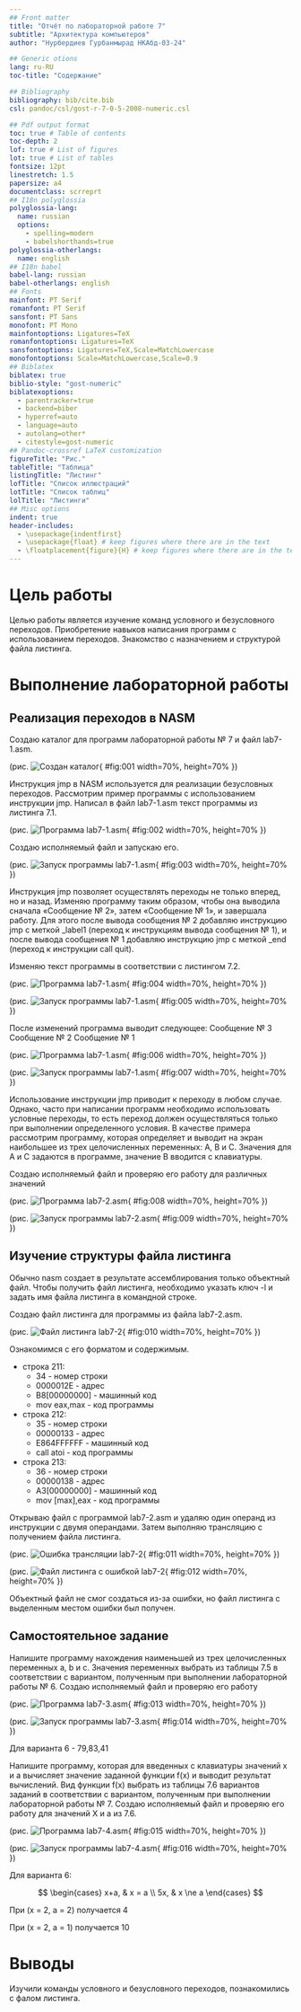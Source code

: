 ```yaml
---
## Front matter
title: "Отчёт по лабораторной работе 7"
subtitle: "Архитектура компьютеров"
author: "Нурбердиев Гурбанмырад НКАбд-03-24"

## Generic otions
lang: ru-RU
toc-title: "Содержание"

## Bibliography
bibliography: bib/cite.bib
csl: pandoc/csl/gost-r-7-0-5-2008-numeric.csl

## Pdf output format
toc: true # Table of contents
toc-depth: 2
lof: true # List of figures
lot: true # List of tables
fontsize: 12pt
linestretch: 1.5
papersize: a4
documentclass: scrreprt
## I18n polyglossia
polyglossia-lang:
  name: russian
  options:
	- spelling=modern
	- babelshorthands=true
polyglossia-otherlangs:
  name: english
## I18n babel
babel-lang: russian
babel-otherlangs: english
## Fonts
mainfont: PT Serif
romanfont: PT Serif
sansfont: PT Sans
monofont: PT Mono
mainfontoptions: Ligatures=TeX
romanfontoptions: Ligatures=TeX
sansfontoptions: Ligatures=TeX,Scale=MatchLowercase
monofontoptions: Scale=MatchLowercase,Scale=0.9
## Biblatex
biblatex: true
biblio-style: "gost-numeric"
biblatexoptions:
  - parentracker=true
  - backend=biber
  - hyperref=auto
  - language=auto
  - autolang=other*
  - citestyle=gost-numeric
## Pandoc-crossref LaTeX customization
figureTitle: "Рис."
tableTitle: "Таблица"
listingTitle: "Листинг"
lofTitle: "Список иллюстраций"
lotTitle: "Список таблиц"
lolTitle: "Листинги"
## Misc options
indent: true
header-includes:
  - \usepackage{indentfirst}
  - \usepackage{float} # keep figures where there are in the text
  - \floatplacement{figure}{H} # keep figures where there are in the text
---
```


# Цель работы

Целью работы является изучение команд условного и безусловного переходов. Приобретение навыков написания программ с использованием переходов. Знакомство с назначением и структурой файла листинга.

# Выполнение лабораторной работы

## Реализация переходов в NASM

Создаю каталог для программ лабораторной работы № 7 и файл lab7-1.asm. 

(рис. ![Создан каталог](image/01.png){ #fig:001 width=70%, height=70% })

Инструкция jmp в NASM используется для реализации безусловных переходов. Рассмотрим пример программы с использованием инструкции jmp. Написал в файл lab7-1.asm текст программы из листинга 7.1. 

(рис. ![Программа lab7-1.asm](image/02.png){ #fig:002 width=70%, height=70% })

Создаю исполняемый файл и запускаю его. 

(рис. ![Запуск программы lab7-1.asm](image/03.png){ #fig:003 width=70%, height=70% })

Инструкция jmp позволяет осуществлять переходы не только вперед, но и назад. Изменяю программу таким образом, чтобы она выводила сначала «Сообщение № 2», затем «Сообщение № 1», и завершала работу. Для этого после вывода сообщения № 2 добавляю инструкцию jmp с меткой _label1 (переход к инструкциям вывода сообщения № 1), и после вывода сообщения № 1 добавляю инструкцию jmp с меткой _end (переход к инструкции call quit).

Изменяю текст программы в соответствии с листингом 7.2. 

(рис. ![Программа lab7-1.asm](image/04.png){ #fig:004 width=70%, height=70% }) 

(рис. ![Запуск программы lab7-1.asm](image/05.png){ #fig:005 width=70%, height=70% })

После изменений программа выводит следующее: Сообщение № 3 Сообщение № 2 Сообщение № 1

(рис. ![Программа lab7-1.asm](image/06.png){ #fig:006 width=70%, height=70% }) 

(рис. ![Запуск программы lab7-1.asm](image/07.png){ #fig:007 width=70%, height=70% })

Использование инструкции jmp приводит к переходу в любом случае. Однако, часто при написании программ необходимо использовать условные переходы, то есть переход должен осуществляться только при выполнении определенного условия. В качестве примера рассмотрим программу, которая определяет и выводит на экран наибольшее из трех целочисленных переменных: A, B и C. Значения для A и C задаются в программе, значение B вводится с клавиатуры.

Создаю исполняемый файл и проверяю его работу для различных значений 

(рис. ![Программа lab7-2.asm](image/08.png){ #fig:008 width=70%, height=70% }) 

(рис. ![Запуск программы lab7-2.asm](image/09.png){ #fig:009 width=70%, height=70% })

## Изучение структуры файла листинга

Обычно nasm создает в результате ассемблирования только объектный файл. Чтобы получить файл листинга, необходимо указать ключ -l и задать имя файла листинга в командной строке.

Создаю файл листинга для программы из файла lab7-2.asm. 

(рис. ![Файл листинга lab7-2](image/10.png){ #fig:010 width=70%, height=70% })

Ознакомимся с его форматом и содержимым.

- строка 211:
  - 34 - номер строки
  - 0000012E - адрес
  - B8[00000000] - машинный код
  - mov eax,max - код программы
- строка 212:
  - 35 - номер строки
  - 00000133 - адрес
  - E864FFFFFF - машинный код
  - call atoi - код программы
- строка 213:
  - 36 - номер строки
  - 00000138 - адрес
  - A3[00000000] - машинный код
  - mov [max],eax - код программы

Открываю файл с программой lab7-2.asm и удаляю один операнд из инструкции с двумя операндами. Затем выполняю трансляцию с получением файла листинга. 

(рис. ![Ошибка трансляции lab7-2](image/11.png){ #fig:011 width=70%, height=70% }) 

(рис. ![Файл листинга с ошибкой lab7-2](image/12.png){ #fig:012 width=70%, height=70% })

Объектный файл не смог создаться из-за ошибки, но файл листинга с выделенным местом ошибки был получен.

## Самостоятельное задание

Напишите программу нахождения наименьшей из трех целочисленных переменных a, b и c. Значения переменных выбрать из таблицы 7.5 в соответствии с вариантом, полученным при выполнении лабораторной работы № 6. Создаю исполняемый файл и проверяю его работу 

(рис. ![Программа lab7-3.asm](image/13.png){ #fig:013 width=70%, height=70% }) 

(рис. ![Запуск программы lab7-3.asm](image/14.png){ #fig:014 width=70%, height=70% })

Для варианта 6 - 79,83,41 

Напишите программу, которая для введенных с клавиатуры значений x и a вычисляет значение заданной функции f(x) и выводит результат вычислений. Вид функции f(x) выбрать из таблицы 7.6 вариантов заданий в соответствии с вариантом, полученным при выполнении лабораторной работы № 7. Создаю исполняемый файл и проверяю его работу для значений X и a из 7.6. 

(рис. ![Программа lab7-4.asm](image/15.png){ #fig:015 width=70%, height=70% }) 

(рис. ![Запуск программы lab7-4.asm](image/16.png){ #fig:016 width=70%, height=70% })

Для варианта 6:

$$
\begin{cases}
    x+a, &  x = a \\
    5x, & x \ne a
\end{cases}
$$

При (x = 2, a = 2) получается 4

При (x = 2, a = 1) получается 10


# Выводы

Изучили команды условного и безусловного переходов, познакомились с фалом листинга.